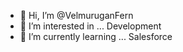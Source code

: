 - 👋 Hi, I’m @VelmuruganFern
- 👀 I’m interested in ... Development
- 🌱 I’m currently learning ... Salesforce

<!---
VelmuruganFern/VelmuruganFern is a ✨ special ✨ repository because its `README.md` (this file) appears on your GitHub profile.
You can click the Preview link to take a look at your changes.
--->
